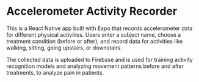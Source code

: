 # Accelerometer Activity Recorder

This is a React Native app built with Expo that records accelerometer data for different physical activities. Users enter a subject name, choose a treatment condition (before or after), and record data for activities like walking, sitting, going upstairs, or downstairs.

The collected data is uploaded to Firebase and is used for training activity recognition models and analyzing movement patterns before and after treatments, to analyze pain in patients.
